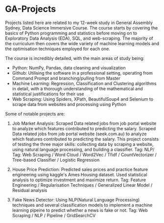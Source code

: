 # GA-Projects

Projects listed here are related to my 12-week study in General Assembly Sydney, Data Science Immersive Course. The course starts by covering the basics of Python programming and statistics before moving on to Exploratory Data Analysis (EDA), SQL, and web-scraping. The majority of the curriculum then covers the wide variety of machine learning models and the optimisation techniques employed for each one.

The course is incredibly detailed, with the main areas of study being:
- Python: NumPy, Pandas, data cleaning and visualization
- Github: Utilising the software in a professional setting, operating from Command Prompt and branching/pulling from Master
- Machine Learning: Regression, Classification and Clustering algorithms in detail, with a thorough understanding of the mathematical and statistical justifications for their use
- Web Scraping: Using Spiders, XPath, BeautifulSoup4 and Selenium to scrape data from websites and processing using Python

Some of notable projects are:
1. Job Market Analysis:
Scraped Data related jobs from job portal website to analyze which features contributed to predicting the salary.
Scraped Data related jobs from job portal website (seek.com.au) to analyze which features contributed to predicting the salary.
This project consists of testing the three major skills: collecting data by scraping a website, using natural language processing, and building a classifier.
Tag: NLP/ 
Tag: Web Scraping / Word Cloud / Word2Vec / Tfidf / CountVectorizer / Tree-based Classifier / Logistic Regression

2. House Price Prediction:
Predicted sales prices and practice feature engineering using kaggle's Ames Housing dataset. Used statistical analysis to optimize investment and maximize return.
Tag: Feature Engineering / Regularisation Techniques / Generalized Linear Model / Residual analysis 

3. Fake News Detector:
Using NLP(Natural Language Processing) techniques and several classification models to implement a machine learning pipeine to predict whether a news is fake or not.
Tag: Web Scraping / NLP / Pipeline / GridSearchCV

